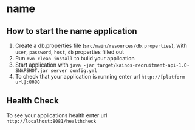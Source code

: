# name

How to start the name application
---

1. Create a db.properties file (`src/main/resources/db.properties`), with `user`, `password`, `host`, `db` properties filled out
2. Run `mvn clean install` to build your application
3. Start application with `java -jar target/kainos-recruitment-api-1.0-SNAPSHOT.jar server config.yml`
4. To check that your application is running enter url `http://[platform url]:8080`

Health Check
---

To see your applications health enter url `http://localhost:8081/healthcheck`
